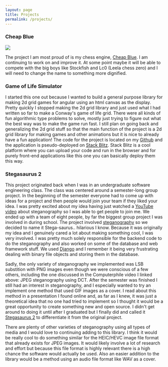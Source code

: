 ```yaml
---
layout: page
title: Projects
permalink: /projects/
---
```


### Cheap Blue
[![](/assets/favicon.ico)][cheap-blue]

The project I am most proud of is my chess engine, [Cheap Blue][cheap-blue]. I am continuing to work on and improve it. At some point maybe it will be able to compete with the big boys like Stockfish and Lc0 (Leela chess zero) and I will need to change the name to something more dignified.

### Game of Life Simulator

I started this one out because I wanted to build a general purpose library for making 2d grid games for angular using an html canvas as the display. Pretty quickly I stopped making the 2d grid library and just used what I had written so far to make a Conway's game of life grid. There were all kinds of fun algorithmic type problems to solve, mostly just trying to figure out what the best way was to make the game run fast. I still plan on going back and generalizing the 2d grid stuff so that the main function of the project is a 2d grid library for making games and other animations but it is nice to already have a fun application! The code for the project is located on my [Github][ng-2d-grid-github] and the application is pseudo-deployed on [Stack Blitz][ng-2d-grid-stackblitz]. Stack Blitz is a cool platform where you can upload your code and run in the browser and for purely front-end applications like this one you can basically deploy them this way.

### Stegasaurus 2
This project originated back when I was in an undergraduate software engineering class. The class was centered around a semester-long group project. In the beginning of the semester everyone had to come up with ideas for a project and then people would join your team if they liked your idea. I was pretty excited about my idea having just watched a [YouTube video][computerphile-video] about steganography so I was able to get people to join me. We ended up with a team of eight people, by far the biggest group project I was involved in during school. The project involved [steganography][steganography] so we decided to name it Stega-saurus.. hilarious I know. Because it was originally my idea and I genuinely cared a lot about making something cool, I was very involved. I was pretty much solely responsible for the backend code to do the steganography and also worked on some of the database and web framework stuff. We used [Django][django] and I remember it being very frustrating dealing with binary file objects and storing them in the database.

Sadly, the only variety of steganography we implemented was LSB substition with PNG images even though we were conscious of a few others, including the one discussed in the Computerphile video I linked above: JPEG steganography using DCT. After the semester was finished I still had an interest in steganography, and I especially wanted to try an implement one method that used GIF images as a cover. I read about this method in a presentation I found online and, as far as I knew, it was just a theoretical idea that no one had tried to implement so I thought it would be a great opportunity to create something new and open source. I didn't get around to doing it until after I graduated but I finally did and called it [Stegasaurus 2][stegasaurus-2] to differentiate it from the original project.

There are plenty of other varieties of steganography using all types of media and I would love to continuing adding to this library. I think it would be really cool to do something similar for the HEIC/HEVC image file format that already exists for JPEG images. It would likely involve a lot of research and effort but because this file format is highly relevant there is a high chance the software would actually be used. Also an easier addition to the library would be a method using an audio file format like WAV as a cover.


[stegasaurus-2]: https://github.com/dfish13/Stegasaurus2
[django]: https://www.djangoproject.com/start/overview/
[computerphile-video]: https://youtu.be/TWEXCYQKyDc
[steganography]: https://en.wikipedia.org/wiki/Steganography
[cheap-blue]: https://d16mc0nsndq3dv.cloudfront.net/
[ng-2d-grid-stackblitz]: https://angular-ivy-82khfq.stackblitz.io
[ng-2d-grid-github]: https://github.com/dfish13/ng-grid-2d